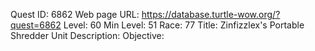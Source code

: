 Quest ID: 6862
Web page URL: https://database.turtle-wow.org/?quest=6862
Level: 60
Min Level: 51
Race: 77
Title: Zinfizzlex's Portable Shredder Unit
Description: 
Objective: 
